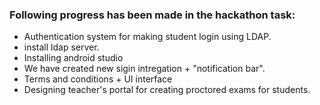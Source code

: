 ### Following progress has been made in the hackathon task:
- Authentication system for making student login using LDAP.
- install ldap server.
- Installing android studio
- We have created new sigin intregation + "notification bar".
- Terms and conditions + UI interface 
- Designing teacher's portal for creating proctored exams for students. 
